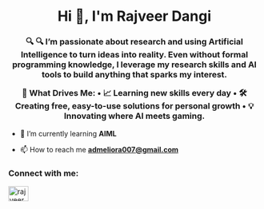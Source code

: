 <h1 align="center">Hi 👋, I'm Rajveer Dangi</h1>
<h3 align="center">🔍 🔍 I’m passionate about research and using Artificial Intelligence to turn ideas into reality. Even without formal programming knowledge, I leverage my research skills and AI tools to build anything that sparks my interest.

🚀 What Drives Me:
	•	📈 Learning new skills every day
	•	🛠️ Creating free, easy-to-use solutions for personal growth
	•	💡 Innovating where AI meets gaming.</h3>

- 🌱 I’m currently learning **AIML**

- 📫 How to reach me **admeliora007@gmail.com**

<h3 align="left">Connect with me:</h3>
<p align="left">
<a href="https://twitter.com/rajveerdangi07" target="blank"><img align="center" src="https://raw.githubusercontent.com/rahuldkjain/github-profile-readme-generator/master/src/images/icons/Social/twitter.svg" alt="rajveerdangi07" height="30" width="40" /></a>
</p>

